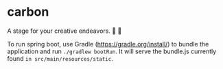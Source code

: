 # carbon

A stage for your creative endeavors. :art: :gift:

To run spring boot, use Gradle (https://gradle.org/install/) to bundle the application and run `./gradlew bootRun`.
It will serve the bundle.js currently found `in src/main/resources/static`.
